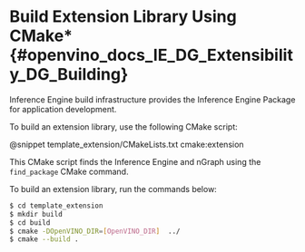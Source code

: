 # Build Extension Library Using CMake* {#openvino_docs_IE_DG_Extensibility_DG_Building}

Inference Engine build infrastructure provides the Inference Engine Package for application development.

To build an extension library, use the following CMake script:

@snippet template_extension/CMakeLists.txt cmake:extension

This CMake script finds the Inference Engine and nGraph using the `find_package` CMake command.

To build an extension library, run the commands below:

```sh
$ cd template_extension
$ mkdir build
$ cd build
$ cmake -DOpenVINO_DIR=[OpenVINO_DIR]  ../
$ cmake --build .
```
